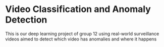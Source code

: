 # Video Classification and Anomaly Detection
This is our deep learning project of group 12 using real-world surveillance videos aimed to detect which video has anomalies and where it happens
